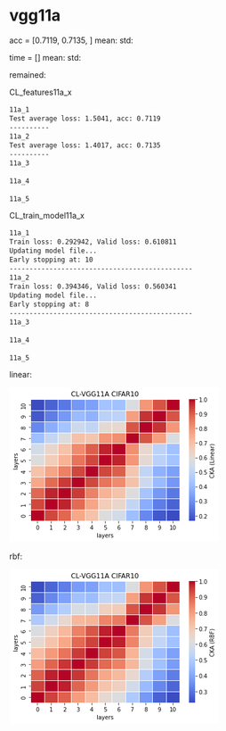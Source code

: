 # vgg11a
acc = [0.7119, 0.7135, ] mean: std:

time = [] mean: std:

remained:

CL_features11a_x
```
11a_1
Test average loss: 1.5041, acc: 0.7119
----------
11a_2
Test average loss: 1.4017, acc: 0.7135
----------
11a_3

11a_4

11a_5

```

CL_train_model11a_x
```
11a_1
Train loss: 0.292942, Valid loss: 0.610811
Updating model file...
Early stopping at: 10
----------------------------------------------
11a_2
Train loss: 0.394346, Valid loss: 0.560341
Updating model file...
Early stopping at: 8
----------------------------------------------
11a_3

11a_4

11a_5

```

linear:

![cl_vgg11a_linear](cl_vgg11a_linear.png)

rbf:

![cl_vgg11a_rbf](cl_vgg11a_rbf.png)
